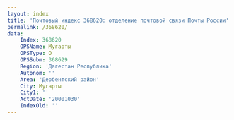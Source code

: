 ```yaml
---
layout: index
title: 'Почтовый индекс 368620: отделение почтовой связи Почты России'
permalink: /368620/
data:
    Index: 368620
    OPSName: Мугарты
    OPSType: О
    OPSSubm: 368629
    Region: 'Дагестан Республика'
    Autonom: ''
    Area: 'Дербентский район'
    City: Мугарты
    City1: ''
    ActDate: '20001030'
    IndexOld: ''
---
```

